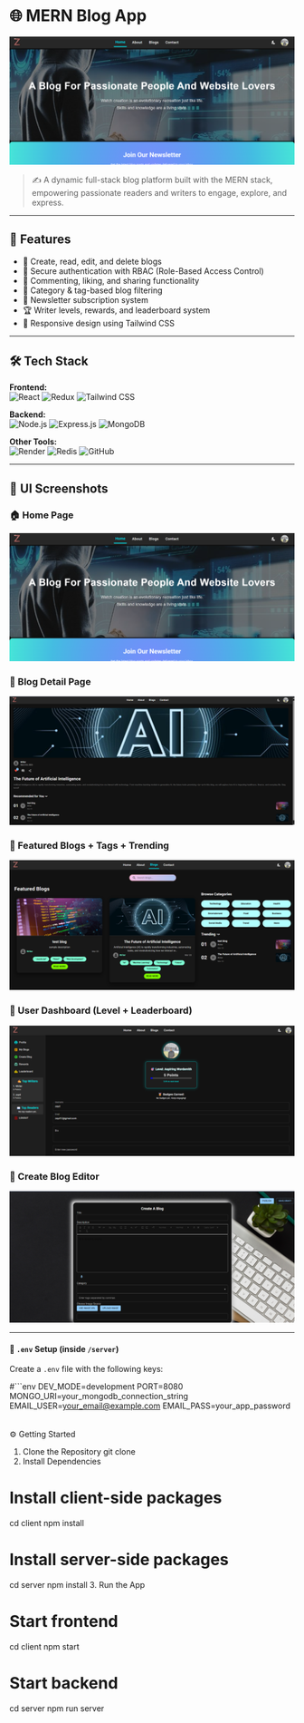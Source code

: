 # 🌐 MERN Blog App

![Banner](./1.png)

> ✍️ A dynamic full-stack blog platform built with the MERN stack, empowering passionate readers and writers to engage, explore, and express.

---

## 🚀 Features

- 📝 Create, read, edit, and delete blogs
- 🔐 Secure authentication with RBAC (Role-Based Access Control)
- 💬 Commenting, liking, and sharing functionality
- 🧠 Category & tag-based blog filtering
- 📨 Newsletter subscription system
- 🏆 Writer levels, rewards, and leaderboard system
- 📱 Responsive design using Tailwind CSS

---

## 🛠️ Tech Stack

**Frontend:**  
![React](https://img.shields.io/badge/-React-61DAFB?logo=react&logoColor=black)
![Redux](https://img.shields.io/badge/-Redux-764ABC?logo=redux&logoColor=white)
![Tailwind CSS](https://img.shields.io/badge/-TailwindCSS-38B2AC?logo=tailwind-css&logoColor=white)

**Backend:**  
![Node.js](https://img.shields.io/badge/-Node.js-339933?logo=node.js&logoColor=white)
![Express.js](https://img.shields.io/badge/-Express.js-000000?logo=express&logoColor=white)
![MongoDB](https://img.shields.io/badge/-MongoDB-47A248?logo=mongodb&logoColor=white)

**Other Tools:**  
![Render](https://img.shields.io/badge/-Render-46E3B7?logo=render&logoColor=black)
![Redis](https://img.shields.io/badge/-Redis-DC382D?logo=redis&logoColor=white)
![GitHub](https://img.shields.io/badge/-GitHub-181717?logo=github&logoColor=white)

---

## 📸 UI Screenshots

### 🏠 Home Page
![Home Page](./1.png)

### 📰 Blog Detail Page
![Blog Page](./2.png)

### 🧩 Featured Blogs + Tags + Trending
![Blog Cards](./3.png)

### 👤 User Dashboard (Level + Leaderboard)
![Dashboard](./4.png)

### 📝 Create Blog Editor
![Create Blog](./5.png)

---

#### 🔐 `.env` Setup (inside `/server`)

Create a `.env` file with the following keys:

#```env
DEV_MODE=development
PORT=8080
MONGO_URI=your_mongodb_connection_string
EMAIL_USER=your_email@example.com
EMAIL_PASS=your_app_password

######
⚙️ Getting Started
1. Clone the Repository
git clone 
2. Install Dependencies
# Install client-side packages
cd client
npm install

# Install server-side packages
cd server
npm install
3. Run the App
# Start frontend
cd client
npm start

# Start backend
cd server
npm run server
